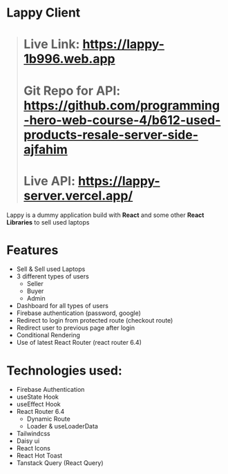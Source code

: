 # **Lappy Client**

> # Live Link:  https://lappy-1b996.web.app
> # Git Repo for API:  https://github.com/programming-hero-web-course-4/b612-used-products-resale-server-side-ajfahim
> # Live API:  https://lappy-server.vercel.app/

Lappy is a dummy application build with **React** and some other **React Libraries** to sell used laptops

# Features
- Sell & Sell used Laptops
- 3 different types of users 
    - Seller
    - Buyer
    - Admin
- Dashboard for all types of users
- Firebase authentication (password, google)
- Redirect to login from protected route (checkout route)
- Redirect user to previous page after login
- Conditional Rendering 
- Use of latest React Router (react router 6.4)


# Technologies used:
- Firebase Authentication
- useState Hook
- useEffect Hook
- React Router 6.4
    - Dynamic Route
    - Loader & useLoaderData
- Tailwindcss
- Daisy ui
- React Icons
- React Hot Toast
- Tanstack Query (React Query)


